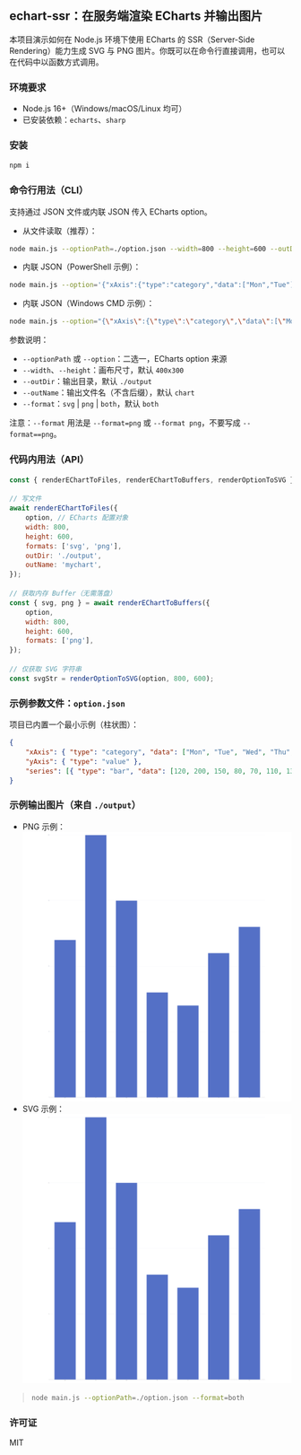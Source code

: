 ## echart-ssr：在服务端渲染 ECharts 并输出图片

本项目演示如何在 Node.js 环境下使用 ECharts 的 SSR（Server-Side Rendering）能力生成 SVG 与 PNG 图片。你既可以在命令行直接调用，也可以在代码中以函数方式调用。

### 环境要求

-   Node.js 16+（Windows/macOS/Linux 均可）
-   已安装依赖：`echarts`、`sharp`

### 安装

```bash
npm i
```

### 命令行用法（CLI）

支持通过 JSON 文件或内联 JSON 传入 ECharts option。

-   从文件读取（推荐）：

```bash
node main.js --optionPath=./option.json --width=800 --height=600 --outDir=./output --outName=mychart --format=both
```

-   内联 JSON（PowerShell 示例）：

```bash
node main.js --option='{"xAxis":{"type":"category","data":["Mon","Tue"]},"yAxis":{"type":"value"},"series":[{"type":"bar","data":[120,200]}]}' --width=800 --height=600 --format=png
```

-   内联 JSON（Windows CMD 示例）：

```bash
node main.js --option="{\"xAxis\":{\"type\":\"category\",\"data\":[\"Mon\",\"Tue\"]},\"yAxis\":{\"type\":\"value\"},\"series\":[{\"type\":\"bar\",\"data\":[120,200]}]}" --format=svg
```

参数说明：

-   `--optionPath` 或 `--option`：二选一，ECharts option 来源
-   `--width`、`--height`：画布尺寸，默认 `400x300`
-   `--outDir`：输出目录，默认 `./output`
-   `--outName`：输出文件名（不含后缀），默认 `chart`
-   `--format`：`svg` | `png` | `both`，默认 `both`

注意：`--format` 用法是 `--format=png` 或 `--format png`，不要写成 `--format==png`。

### 代码内用法（API）

```js
const { renderEChartToFiles, renderEChartToBuffers, renderOptionToSVG } = require('./main');

// 写文件
await renderEChartToFiles({
    option, // ECharts 配置对象
    width: 800,
    height: 600,
    formats: ['svg', 'png'],
    outDir: './output',
    outName: 'mychart',
});

// 获取内存 Buffer（无需落盘）
const { svg, png } = await renderEChartToBuffers({
    option,
    width: 800,
    height: 600,
    formats: ['png'],
});

// 仅获取 SVG 字符串
const svgStr = renderOptionToSVG(option, 800, 600);
```

### 示例参数文件：`option.json`

项目已内置一个最小示例（柱状图）：

```json
{
    "xAxis": { "type": "category", "data": ["Mon", "Tue", "Wed", "Thu", "Fri", "Sat", "Sun"] },
    "yAxis": { "type": "value" },
    "series": [{ "type": "bar", "data": [120, 200, 150, 80, 70, 110, 130] }]
}
```

### 示例输出图片（来自 `./output`）

-   PNG 示例：![chart.png](output/chart.png)
-   SVG 示例：![chart.svg](output/chart.svg)

> ```bash
> node main.js --optionPath=./option.json --format=both
> ```

### 许可证

MIT

